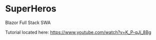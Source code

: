 # SuperHeros
Blazor Full Stack SWA 

Tutorial located here: https://www.youtube.com/watch?v=K_P-qJj_8Bg
